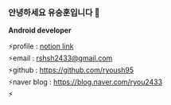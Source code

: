 ### 안녕하세요 유승훈입니다 👋

**Android developer**

⚡profile : [notion link](https://windy-apricot-5b1.notion.site/aec131f4446c42728fc9eef6bd3ad37b)    
⚡email : rshsh2433@gmail.com    
⚡github : https://github.com/ryoush95    
⚡naver blog : https://blog.naver.com/ryou2433    
⚡


<!--
**ryoush95/ryoush95** is a ✨ _special_ ✨ repository because its `README.md` (this file) appears on your GitHub profile.

Here are some ideas to get you started:

- 🔭 I’m currently working on ...
- 🌱 I’m currently learning ...
- 👯 I’m looking to collaborate on ...
- 🤔 I’m looking for help with ...
- 💬 Ask me about ...
- 📫 How to reach me: ...
- 😄 Pronouns: ...
- ⚡ Fun fact: ...
-->
